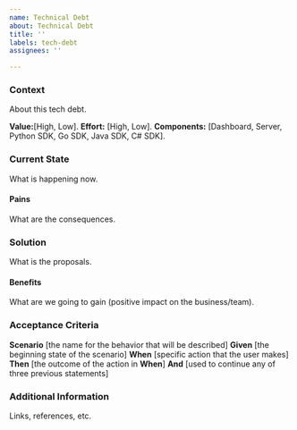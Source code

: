 ```yaml
---
name: Technical Debt
about: Technical Debt
title: ''
labels: tech-debt
assignees: ''

---
```


### Context

About this tech debt.

**Value:**[High, Low].
**Effort:** [High, Low].
**Components:** [Dashboard, Server, Python SDK, Go SDK, Java SDK, C# SDK].

### Current State

What is happening now.

#### Pains

What are the consequences.

### Solution

What is the proposals.

#### Benefits

What are we going to gain (positive impact on the business/team).

### Acceptance Criteria

**Scenario** [the name for the behavior that will be described]
**Given** [the beginning state of the scenario]
**When** [specific action that the user makes]
**Then** [the outcome of the action in **When**]
**And** [used to continue any of three previous statements]

### Additional Information

Links, references, etc.
